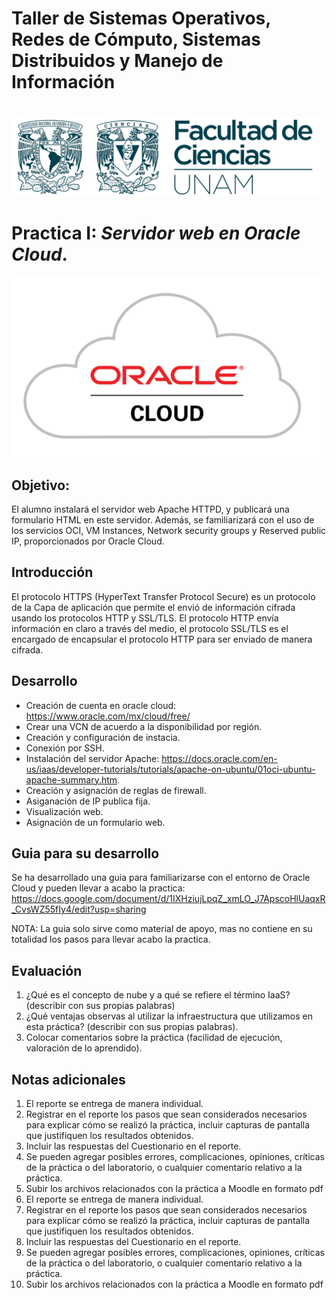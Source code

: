 # Taller de Sistemas Operativos, Redes de Cómputo, Sistemas Distribuidos y Manejo de Información
# 
#
![LOGO FC](https://github.com/ZizuPM/Practica1/blob/main/img_logoFC_2019.png)
# Practica I: _Servidor web en Oracle Cloud_.
![ORACLE CLOUD](https://github.com/ZizuPM/Practica1/blob/main/Oracle-Cloud.png)
## Objetivo:
El alumno instalará el servidor web Apache HTTPD, y publicará una formulario HTML en este servidor. Además, se familiarizará con el uso de los servicios OCI, VM Instances, Network security groups y Reserved public IP, proporcionados por Oracle Cloud.

## Introducción
El protocolo HTTPS (HyperText Transfer Protocol Secure) es un protocolo de la Capa de aplicación que
permite el envió de información cifrada usando los protocolos HTTP y SSL/TLS. El protocolo HTTP envía
información en claro a través del medio, el protocolo SSL/TLS es el encargado de encapsular el protocolo
HTTP para ser enviado de manera cifrada.

## Desarrollo
- Creación de cuenta en oracle cloud: https://www.oracle.com/mx/cloud/free/
- Crear una VCN de acuerdo a la disponibilidad por región.
- Creación y configuración de instacia.
- Conexión por SSH.
- Instalación del servidor Apache: https://docs.oracle.com/en-us/iaas/developer-tutorials/tutorials/apache-on-ubuntu/01oci-ubuntu-apache-summary.htm.
- Creación y asignación de reglas de firewall.
- Asiganación de IP publica fija.
- Visualización web.
- Asignación de un formulario web.


## Guia para su desarrollo
Se ha desarrollado una guia para familiarizarse con el entorno de Oracle Cloud y pueden llevar a acabo la practica: https://docs.google.com/document/d/1IXHziujLpqZ_xmLO_J7ApscoHlUaqxR_CvsWZ55fIy4/edit?usp=sharing

NOTA: La guia solo sirve como material de apoyo, mas no contiene en su totalidad los pasos para llevar acabo la practica.

## Evaluación
1. ¿Qué es el concepto de nube y a qué se refiere el término IaaS? (describir con sus propias palabras)
2. ¿Qué ventajas observas al utilizar la infraestructura que utilizamos en esta práctica? (describir con sus propias palabras).
3. Colocar comentarios sobre la práctica (facilidad de ejecución, valoración de lo aprendido).

## Notas adicionales
1. El reporte se entrega de manera individual.
2. Registrar en el reporte los pasos que sean considerados necesarios para explicar cómo se realizó la práctica, incluir capturas de pantalla que justifiquen los resultados obtenidos.
3. Incluir las respuestas del Cuestionario en el reporte.
4. Se pueden agregar posibles errores, complicaciones, opiniones, críticas de la práctica o del laboratorio, o cualquier comentario relativo a la práctica.
5. Subir los archivos relacionados con la práctica a Moodle en formato pdf
1. El reporte se entrega de manera individual.
2. Registrar en el reporte los pasos que sean considerados necesarios para explicar cómo se realizó la práctica, incluir capturas de pantalla que justifiquen los resultados obtenidos.
3. Incluir las respuestas del Cuestionario en el reporte.
4. Se pueden agregar posibles errores, complicaciones, opiniones, críticas de la práctica o del laboratorio, o cualquier comentario relativo a la práctica.
5. Subir los archivos relacionados con la práctica a Moodle en formato pdf
